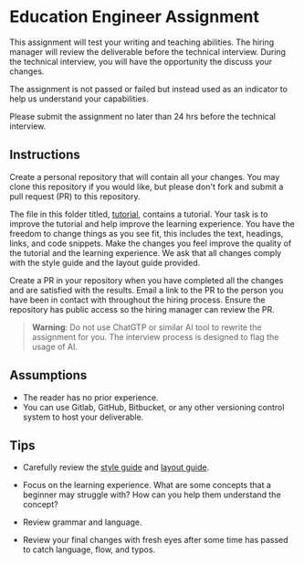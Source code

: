 # Education Engineer Assignment

This assignment will test your writing and teaching abilities. The hiring manager will review the deliverable before the technical interview. During the technical interview, you will have the opportunity the discuss your changes.

The assignment is not passed or failed but instead used as an indicator to help us understand your capabilities. 

Please submit the assignment no later than 24 hrs before the technical interview.

## Instructions

Create a personal repository that will contain all your changes. You may clone this repository if you would like, but please don't fork and submit a pull request (PR) to this repository.

The file in this folder titled, [tutorial](tutorial.md), contains a tutorial. Your task is to improve the tutorial and help improve the learning experience. You have the freedom to change things as you see fit, this includes the text, headings, links, and code snippets. Make the changes you feel improve the quality of the tutorial and the learning experience. 
We ask that all changes comply with the style guide and the layout guide provided.

Create a PR in your repository when you have completed all the changes and are satisfied with the results. Email a link to the PR to the person you have been in contact with throughout the hiring process. Ensure the repository has public access so the hiring manager can review the PR. 

>**Warning**: Do not use ChatGTP or similar AI tool to rewrite the assignment for you. The interview process is designed to flag the usage of AI.

## Assumptions
- The reader has no prior experience.
- You can use Gitlab, GitHub, Bitbucket, or any other versioning control system to host your deliverable.


## Tips

- Carefully review the [style guide](../style_guide.md) and [layout guide](./layout.md).

- Focus on the learning experience. What are some concepts that a beginner may struggle with? How can you help them understand the concept?

- Review grammar and language.

- Review your final changes with fresh eyes after some time has passed to catch language, flow, and typos.
